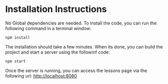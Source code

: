 # Installation Instructions

No Global dependencies are needed. To install the code, you can run the following command in a terminal window:

    npm install

The installation should take a few minutes. When its done, you can build the project and start a server using the followinf code:

    npm start


Once the server is running, you can access the lessons page via the following url: [http://localhost:8080](http://localhost:8080)


